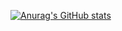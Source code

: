 [![Anurag's GitHub stats](https://github-readme-stats.vercel.app/api?username=Serhieie)](https://github.com/Serhieie/github-readme-stats)
